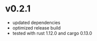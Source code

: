 
# v0.2.1
- updated dependencies
- optimized release build
- tested with rust 1.12.0 and cargo 0.13.0
